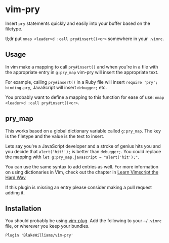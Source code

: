 # vim-pry

Insert `pry` statements quickly and easily into your buffer based on the
filetype.

tl;dr put `nmap <leader>d :call pry#insert()<cr>` somewhere in your `.vimrc`.

## Usage

In vim make a mapping to call `pry#insert()` and when you're in a file with the
appropriate entry in `g:pry_map` vim-pry will insert the appropriate text.

For example, calling `pry#insert()` in a Ruby file will insert `require 'pry';
binding.pry`, JavaScript will insert `debugger;` etc.

You probably want to define a mapping to this function for ease of use: `nmap
<leader>d :call pry#insert()<cr>`.

## pry_map

This works based on a global dictionary variable called `g:pry_map`. The key is
the filetype and the value is the text to insert.

Lets say you're a JavaScript developer and a stroke of genius hits you and you
decide that `alert('hit!');` is better than `debugger;`. You could replace the
mapping with `let g:pry_map.javascript = "alert('hit');"`.

You can use the same syntax to add entries as well. For more information on
using dictionaries in Vim, check out the chapter in [Learn Vimscript the Hard
Way](http://learnvimscriptthehardway.stevelosh.com/chapters/37.html)

If this plugin is missing an entry please consider making a pull request adding
it.

## Installation

You should probably be using [vim-plug](https://github.com/junegunn/vim-plug).
Add the following to your `~/.vimrc` file, or wherever you keep your bundles.

```vim
Plugin 'BlakeWilliams/vim-pry'
```
